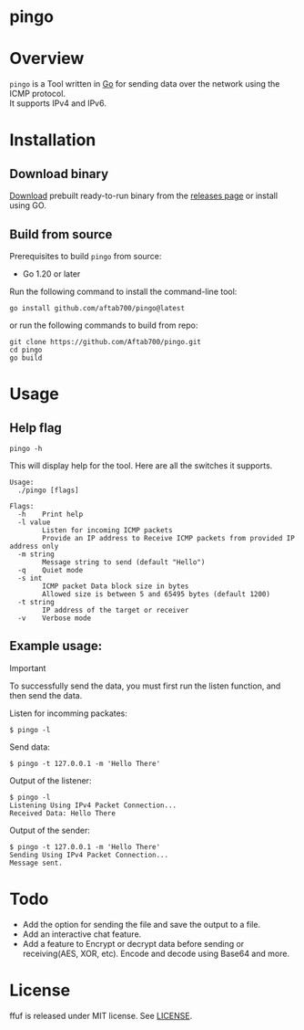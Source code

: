 # pingo

# Overview

`pingo` is a Tool written in [Go](https://go.dev/) for sending data over the network using the ICMP protocol.\
It supports IPv4 and IPv6.

# Installation

## Download binary

[Download](https://github.com/Aftab700/pingo/releases/latest) prebuilt ready-to-run binary from the [releases page](https://github.com/Aftab700/pingo/releases/latest) or install using GO.

## Build from source

Prerequisites to build `pingo` from source:

- Go 1.20 or later

Run the following command to install the command-line tool:
```
go install github.com/aftab700/pingo@latest
```

or run the following commands to build from repo:
```
git clone https://github.com/Aftab700/pingo.git
cd pingo
go build
```

# Usage

## Help flag

```
pingo -h
```

This will display help for the tool. Here are all the switches it supports.
```
Usage:
  ./pingo [flags]

Flags:
  -h    Print help
  -l value
        Listen for incoming ICMP packets
        Provide an IP address to Receive ICMP packets from provided IP address only
  -m string
        Message string to send (default "Hello")
  -q    Quiet mode
  -s int
        ICMP packet Data block size in bytes
        Allowed size is between 5 and 65495 bytes (default 1200)
  -t string
        IP address of the target or receiver
  -v    Verbose mode
```

## Example usage:

> [!IMPORTANT]
> To successfully send the data, you must first run the listen function, and then send the data.

Listen for incomming packates:
```
$ pingo -l
```
Send data:
```
$ pingo -t 127.0.0.1 -m 'Hello There'
```

Output of the listener:
```
$ pingo -l
Listening Using IPv4 Packet Connection...
Received Data: Hello There
```

Output of the sender:
```
$ pingo -t 127.0.0.1 -m 'Hello There'
Sending Using IPv4 Packet Connection...
Message sent.
```

# Todo
- Add the option for sending the file and save the output to a file.
- Add an interactive chat feature.
- Add a feature to Encrypt or decrypt data before sending or receiving(AES, XOR, etc). Encode and decode using Base64 and more.

# License

ffuf is released under MIT license. See [LICENSE](https://github.com/Aftab700/pingo/blob/main/LICENSE).